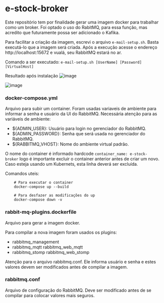 # e-stock-broker

Este repositório tem por finalidade gerar uma imagem docker para trabalhar como um broker. Foi optado o uso do RabitMQ, para essa função, mas acredito que futuramente possa ser adicionado o Kafika.

Para facilitar a criação da imagem, escrevi o arquivo ```e-mail-setup.sh```. Basta executá-lo que a imagem será criada. 
Após a execução acesse o endereço http://localhost:15672 e vualá, seu RabbitMQ estará no ar.

Comando a ser executado: ```e-mail-setup.sh [UserName] [Password] [VirtualHost]```

Resultado após instalação
![image](https://user-images.githubusercontent.com/19449931/112773327-0c948780-900c-11eb-8666-45d884a6c9e2.png)

![image](https://user-images.githubusercontent.com/19449931/112773402-54b3aa00-900c-11eb-83c2-a6fae34db999.png)

### docker-compose.yml

Arquivo para subir um container. Foram usadas variaveis de ambiente para informar a senha e usuário da UI do RabbitMQ.
Necessária atenção para as variáveis de ambiente:
* ${ADMIN_USER}: Usuário para login no gerenciador do RabbitMQ.
* ${ADMIN_PASSWORD}: Senha que será usada no gerenciador do RabbitMQ.
* ${RABBITMQ_VHOST}: Nome do ambiente virtual padrão.

O nome do container é informado hardcode ``` container_name: e-stock-broker ``` logo é importante excluir o container anterior antes de criar um novo.
Caso esteja usando um Kubernets, esta linha deverá ser excluída.

Comandos uteis:
```
    # Para executar o container
    docker-compose up --build
    
    # Para desfazer as modificações do up
    docker-compose down -v
```

### rabbit-mq-plugins.dockerfile

Arquivo para gerar a imagem docker. 

Para compilar a nova imagem foram usados os plugins:
* rabbitmq_management
* rabbitmq_mqtt rabbitmq_web_mqtt
* rabbitmq_stomp rabbitmq_web_stomp

Atenção para o arquivo rabbitmq.conf. Ele informa usuário e senha e estes valores devem ser modificados antes de compilar a imagem.

### rabbitmq.conf

Arquivo de configuração do RabbitMQ. Deve ser modificado antes de se compilar para colocar valores mais seguros.

